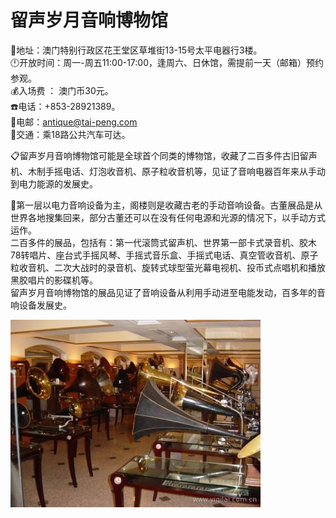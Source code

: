 # 留声岁月音响博物馆  
📍地址：澳门特别行政区花王堂区草堆街13-15号太平电器行3楼。  
🕛开放时间：周一-周五11:00-17:00，逢周六、日休馆，需提前一天（邮箱）预约参观。  
💰入场费 ： 澳门币30元。  
☎️电话：+853-28921389。  
📨电邮：antique@tai-peng.com  
🚌交通：乘18路公共汽车可达。  
  
📋留声岁月音响博物馆可能是全球首个同类的博物馆，收藏了二百多件古旧留声机、木制手摇电话、灯泡收音机、原子粒收音机等，见证了音响电器百年来从手动到电力能源的发展史。  
  
📢第一层以电力音响设备为主，阁楼则是收藏古老的手动音响设备。古董展品是从世界各地搜集回来，部分古董还可以在没有任何电源和光源的情况下，以手动方式运作。  
二百多件的展品，包括有：第一代滚筒式留声机、世界第一部卡式录音机、胶木78转唱片、座台式手摇风琴、手摇式音乐盒、手摇式电话、真空管收音机、原子粒收音机、二次大战时的录音机、旋转式球型萤光幕电视机、投币式点唱机和播放黑胶唱片的影碟机等。  
留声岁月音响博物馆的展品见证了音响设备从利用手动进至电能发动，百多年的音响设备发展史。  
  
![](https://raw.githubusercontent.com/szqq0512/Pic/main/img/202201212155968.png)  
